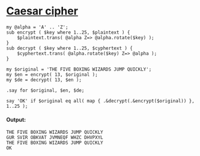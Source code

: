 [1]: http://rosettacode.org/wiki/Caesar_cipher

# [Caesar cipher][1]

```perl6
my @alpha = 'A' .. 'Z';
sub encrypt ( $key where 1..25, $plaintext ) {
    $plaintext.trans( @alpha Z=> @alpha.rotate($key) );
}
sub decrypt ( $key where 1..25, $cyphertext ) {
    $cyphertext.trans( @alpha.rotate($key) Z=> @alpha );
}
 
my $original = 'THE FIVE BOXING WIZARDS JUMP QUICKLY';
my $en = encrypt( 13, $original );
my $de = decrypt( 13, $en );
 
.say for $original, $en, $de;
 
say 'OK' if $original eq all( map { .&decrypt(.&encrypt($original)) }, 1..25 );
```

#### Output:
```
THE FIVE BOXING WIZARDS JUMP QUICKLY
GUR SVIR OBKVAT JVMNEQF WHZC DHVPXYL
THE FIVE BOXING WIZARDS JUMP QUICKLY
OK
```